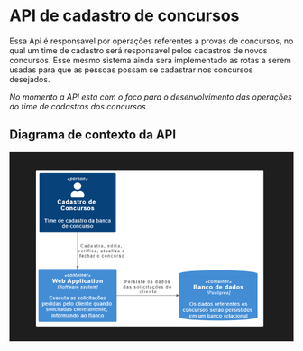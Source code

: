 # API de cadastro de concursos
Essa Api é responsavel por operações referentes a provas de concursos, no qual um time de cadastro será responsavel pelos cadastros de novos concursos.
Esse mesmo sistema ainda será implementado as rotas a serem usadas para que as pessoas possam se cadastrar nos concursos desejados.

*No momento a API esta com o foco para o desenvolvimento das operações do time de cadastros dos concursos.*

## Diagrama de contexto da API
![C4](./diagrama/img/diagrama_01_c4.png)